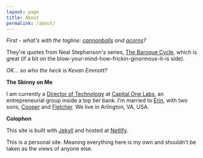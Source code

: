 ```yaml
---
layout: page
title: About
permalink: /about/
---
```

<p><em>First - what's with the tagline: <a href="/2004/12/22/looking-for-cannonballs">cannonballs</a> and <a href="/2004/10/08/more-gems-from-quicksilver">acorns</a>?</em></p>
<p>They're quotes from Neal Stephenson's series, <a href="http://www.amazon.com/gp/product/0060833165?ie=UTF8&amp;tag=kevanemmottco-20&amp;linkCode=as2&amp;camp=1789&amp;creative=390957&amp;creativeASIN=0060833165">The Baroque Cycle</a>, which is great (if a bit on the blow-your-mind-how-frickin-ginormous-it-is side).</p>
<p><em>OK... so who the heck is Kevan Emmott?<br />
</em></p>
<p><strong>The Skinny on Me</strong></p>
<p>I am currently a <a title="My LinkedIn" href="https://www.linkedin.com/in/kevan">Director of Technology</a> at <a href="http://www.capitalonelabs.com">Capital One Labs</a>, an entrepreneurial group inside a top tier bank. I’m married to <a href="http://erin.emmott.com/">Erin</a>, with two sons, <a href="http://cooper.emmott.com/">Cooper</a> and <a href="http://fletcher.emmott.com/">Fletcher</a>. We live in Arlington, VA, USA.</p>
<p><strong>Colophon</strong></p>
<p>This site is built with <a href="http://jekyllrb.com">Jekyll</a> and hosted at <a href="http://netlify.com">Netlify</a>.</p>
<p>This is a personal site. Meaning everything here is my own and shouldn’t be taken as the views of anyone else.</p>
